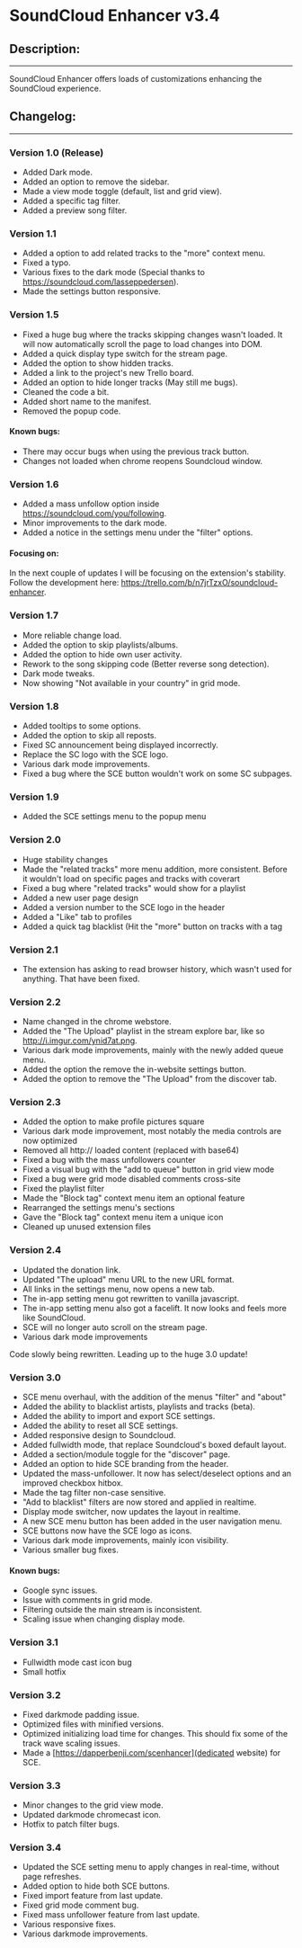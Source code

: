 # SoundCloud Enhancer v3.4 #

## Description: ##
----------------------------------------
SoundCloud Enhancer offers loads of customizations enhancing the SoundCloud experience.

## Changelog: ##
----------------------------------------
### Version 1.0 (Release) ###
- Added Dark mode.
- Added an option to remove the sidebar.
- Made a view mode toggle (default, list and grid view).
- Added a specific tag filter.
- Added a preview song filter.

### Version 1.1 ###
- Added a option to add related tracks to the "more" context menu.
- Fixed a typo.
- Various fixes to the dark mode (Special thanks to https://soundcloud.com/lasseppedersen).
- Made the settings button responsive.

### Version 1.5 ###
- Fixed a huge bug where the tracks skipping changes wasn't loaded. It will now automatically scroll the page to load changes into DOM.
- Added a quick display type switch for the stream page.
- Added the option to show hidden tracks.
- Added a link to the project's new Trello board.
- Added an option to hide longer tracks (May still me bugs).
- Cleaned the code a bit.
- Added short name to the manifest.
- Removed the popup code.

#### Known bugs: ####
- There may occur bugs when using the previous track button.
- Changes not loaded when chrome reopens Soundcloud window.

### Version 1.6 ###
- Added a mass unfollow option inside https://soundcloud.com/you/following.
- Minor improvements to the dark mode.
- Added a notice in the settings menu under the "filter" options.

#### Focusing on: ####
In the next couple of updates I will be focusing on the extension's stability.
Follow the development here: https://trello.com/b/n7jrTzxO/soundcloud-enhancer.

### Version 1.7 ###
- More reliable change load.
- Added the option to skip playlists/albums.
- Added the option to hide own user activity.
- Rework to the song skipping code (Better reverse song detection).
- Dark mode tweaks.
- Now showing "Not available in your country" in grid mode.

### Version 1.8 ###
- Added tooltips to some options.
- Added the option to skip all reposts.
- Fixed SC announcement being displayed incorrectly.
- Replace the SC logo with the SCE logo.
- Various dark mode improvements.
- Fixed a bug where the SCE button wouldn't work on some SC subpages.

### Version 1.9 ###
- Added the SCE settings menu to the popup menu

### Version 2.0 ###
- Huge stability changes
- Made the "related tracks" more menu addition, more consistent. Before it wouldn't load on specific pages and tracks with coverart
- Fixed a bug where "related tracks" would show for a playlist
- Added a new user page design
- Added a version number to the SCE logo in the header
- Added a "Like" tab to profiles
- Added a quick tag blacklist (Hit the "more" button on tracks with a tag

### Version 2.1 ###
- The extension has asking to read browser history, which wasn't used for anything. That have been fixed.

### Version 2.2 ###
- Name changed in the chrome webstore.
- Added the "The Upload" playlist in the stream explore bar, like so http://i.imgur.com/ynid7at.png.
- Various dark mode improvements, mainly with the newly added queue menu.
- Added the option the remove the in-website settings button.
- Added the option to remove the "The Upload" from the discover tab.

### Version 2.3 ###
- Added the option to make profile pictures square
- Various dark mode improvement, most notably the media controls are now optimized
- Removed all http:// loaded content (replaced with base64)
- Fixed a bug with the mass unfollowers counter
- Fixed a visual bug with the "add to queue" button in grid view mode
- Fixed a bug were grid mode disabled comments cross-site
- Fixed the playlist filter
- Made the "Block tag" context menu item an optional feature
- Rearranged the settings menu's sections
- Gave the "Block tag" context menu item a unique icon
- Cleaned up unused extension files

### Version 2.4 ###
- Updated the donation link.
- Updated "The upload" menu URL to the new URL format.
- All links in the settings menu, now opens a new tab.
- The in-app setting menu got rewritten to vanilla javascript.
- The in-app setting menu also got a facelift. It now looks and feels more like SoundCloud.
- SCE will no longer auto scroll on the stream page.
- Various dark mode improvements

Code slowly being rewritten. Leading up to the huge 3.0 update!

### Version 3.0 ###
- SCE menu overhaul, with the addition of the menus "filter" and "about"
- Added the ability to blacklist artists, playlists and tracks (beta).
- Added the ability to import and export SCE settings.
- Added the ability to reset all SCE settings.
- Added responsive design to Soundcloud.
- Added fullwidth mode, that replace Soundcloud's boxed default layout.
- Added a section/module toggle for the "discover" page.
- Added an option to hide SCE branding from the header.
- Updated the mass-unfollower. It now has select/deselect options and an improved checkbox hitbox.
- Made the tag filter non-case sensitive.
- "Add to blacklist" filters are now stored and applied in realtime.
- Display mode switcher, now updates the layout in realtime.
- A new SCE menu button has been added in the user navigation menu.
- SCE buttons now have the SCE logo as icons.
- Various dark mode improvements, mainly icon visibility.
- Various smaller bug fixes.

#### Known bugs: ####
- Google sync issues.
- Issue with comments in grid mode.
- Filtering outside the main stream is inconsistent.
- Scaling issue when changing display mode.

### Version 3.1 ###
- Fullwidth mode cast icon bug
- Small hotfix

### Version 3.2 ###
- Fixed darkmode padding issue.
- Optimized files with minified versions.
- Optimized initializing load time for changes. This should fix some of the track wave scaling issues.
- Made a [https://dapperbenji.com/scenhancer](dedicated website) for SCE.

### Version 3.3 ###
- Minor changes to the grid view mode.
- Updated darkmode chromecast icon.
- Hotfix to patch filter bugs.

### Version 3.4 ###
- Updated the SCE setting menu to apply changes in real-time, without page refreshes.
- Added option to hide both SCE buttons.
- Fixed import feature from last update.
- Fixed grid mode comment bug.
- Fixed mass unfollower feature from last update.
- Various responsive fixes.
- Various darkmode improvements.
